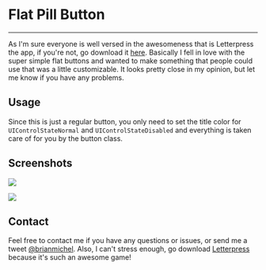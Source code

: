 Flat Pill Button
=====
-----

As I'm sure everyone is well versed in the awesomeness that is Letterpress the app, if you're not, go download it [here](https://itunes.apple.com/us/app/letterpress-word-game/id526619424?mt=8). Basically I fell in love with the super simple flat buttons and wanted to make something that people could use that was a little customizable. It looks pretty close in my opinion, but let me know if you have any problems.

Usage
----

Since this is just a regular button, you only need to set the title color for `UIControlStateNormal` and `UIControlStateDisabled` and everything is taken care of for you by the button class.

Screenshots
-----

![](http://f.cl.ly/items/1o042x36281v203p3736/Screen%20Shot%202012-11-11%20at%208.35.32%20PM.png)

![](http://f.cl.ly/items/3q2r123l2n2y0K2D333f/Screen%20Shot%202012-11-11%20at%208.36.56%20PM.png)

Contact
----
Feel free to contact me if you have any questions or issues, or send me a tweet [@brianmichel](http://www.twitter.com/brianmichel). Also, I can't stress enough, go download [Letterpress](https://itunes.apple.com/us/app/letterpress-word-game/id526619424?mt=8) because it's such an awesome game!
